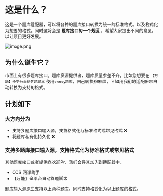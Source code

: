 # 这是什么？
这是一个题库适配器，可以将各种的题库接口转换为统一的标准格式。以及格式化为想要的格式。同时这将会是 **题库接口的一个规范** ，希望大家提出不同的意见，以让项目更好发展。

![image.png](https://img.cdn.apipost.cn/client/user/1010721/avatar/78805a221a988e79ef3f42d7c5bfd41865375d31e25d2.png)

## 为什么诞生它？
市面上有很多题库接口，题库资源提供者，题库质量参差不齐，比如您想要在 ```【万能】全平台自动答题脚本``` 使用```enncy题库```，自己转换很麻烦，不如用我们的适配器来自动转换为支持的格式。

## 计划如下
### 大方向分为
- 支持多题库接口输入源，支持格式化为标准格式或常见格式 ❌
- 将题库私有化持久化 ❌
### 支持多题库接口输入源，支持格式化为标准格式或常见格式
其他题库接口或者提供商欢迎Pr，我们会将其加入到适配器中。
- OCS 网课助手
- 【万能】全平台自动答题脚本

题库输入源原生支持以上两种题库。同时支持格式化为以上题库的格式。
